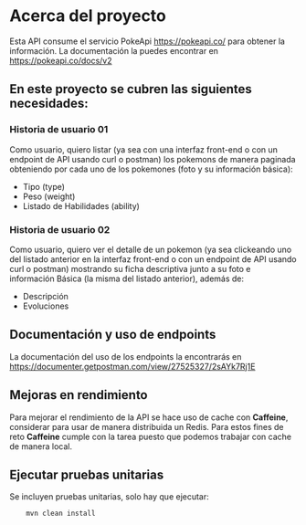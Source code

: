# Acerca del proyecto

Esta API consume el servicio PokeApi https://pokeapi.co/ para obtener la información. 
La documentación la puedes encontrar en https://pokeapi.co/docs/v2

## En este proyecto se cubren las siguientes necesidades:


### Historia de usuario 01

Como usuario, quiero listar (ya sea con una interfaz front-end o con un endpoint de API usando curl o postman) los pokemons de manera paginada obteniendo por cada uno de los pokemones (foto y su información básica):
- Tipo (type)
- Peso (weight)
- Listado de Habilidades (ability)

### Historia de usuario 02

Como usuario, quiero ver el detalle de un pokemon (ya sea clickeando uno del listado anterior en la interfaz front-end o con un endpoint de API usando curl o postman) mostrando su ficha descriptiva junto a su foto e información Básica (la misma del listado anterior), además de:
- Descripción
- Evoluciones

## Documentación y uso de endpoints

La documentación del uso de los endpoints la encontrarás en https://documenter.getpostman.com/view/27525327/2sAYk7Rj1E

## Mejoras en rendimiento
Para mejorar el rendimiento de la API se hace uso de cache con **Caffeine**, considerar para usar de manera distribuida un Redis.
Para estos fines de reto **Caffeine** cumple con la tarea puesto que podemos trabajar con cache de manera local.

## Ejecutar pruebas unitarias
Se incluyen pruebas unitarias, solo hay que ejecutar:

```sh
	mvn clean install
```